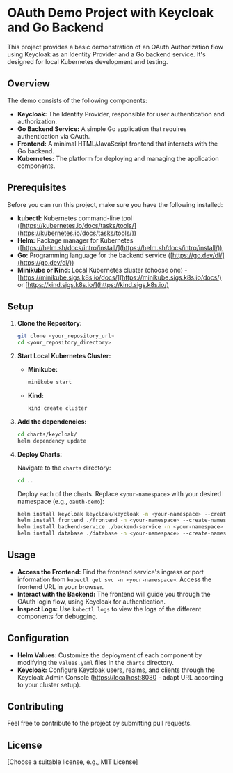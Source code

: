 # OAuth Demo Project with Keycloak and Go Backend

This project provides a basic demonstration of an OAuth Authorization flow using Keycloak as an Identity Provider and a Go backend service. It's designed for local Kubernetes development and testing.

## Overview

The demo consists of the following components:

*   **Keycloak:** The Identity Provider, responsible for user authentication and authorization.
*   **Go Backend Service:** A simple Go application that requires authentication via OAuth.
*   **Frontend:** A minimal HTML/JavaScript frontend that interacts with the Go backend.
*   **Kubernetes:** The platform for deploying and managing the application components.

## Prerequisites

Before you can run this project, make sure you have the following installed:

*   **kubectl:** Kubernetes command-line tool ([https://kubernetes.io/docs/tasks/tools/](https://kubernetes.io/docs/tasks/tools/))
*   **Helm:** Package manager for Kubernetes ([https://helm.sh/docs/intro/install/](https://helm.sh/docs/intro/install/))
*   **Go:** Programming language for the backend service ([https://go.dev/dl/](https://go.dev/dl/))
*   **Minikube or Kind:**  Local Kubernetes cluster (choose one) -  [https://minikube.sigs.k8s.io/docs/](https://minikube.sigs.k8s.io/docs/) or [https://kind.sigs.k8s.io/](https://kind.sigs.k8s.io/)

## Setup

1.  **Clone the Repository:**
    ```bash
    git clone <your_repository_url>
    cd <your_repository_directory>
    ```

2.  **Start Local Kubernetes Cluster:**
    *   **Minikube:**
        ```bash
        minikube start
        ```
    *   **Kind:**
        ```bash
        kind create cluster
        ```

3.  **Add the dependencies:**
    ```bash
    cd charts/keycloak/
    helm dependency update
    ```

4.  **Deploy Charts:**

    Navigate to the `charts` directory:

    ```bash
    cd ..
    ```

    Deploy each of the charts. Replace `<your-namespace>` with your desired namespace (e.g., `oauth-demo`):

    ```bash
    helm install keycloak keycloak/keycloak -n <your-namespace> --create-namespace
    helm install frontend ./frontend -n <your-namespace> --create-namespace
    helm install backend-service ./backend-service -n <your-namespace> --create-namespace
    helm install database ./database -n <your-namespace> --create-namespace
    ```

## Usage

*   **Access the Frontend:**  Find the frontend service's ingress or port information from `kubectl get svc -n <your-namespace>`.  Access the frontend URL in your browser.
*   **Interact with the Backend:**  The frontend will guide you through the OAuth login flow, using Keycloak for authentication.
*   **Inspect Logs:**  Use `kubectl logs` to view the logs of the different components for debugging.

## Configuration

*   **Helm Values:**  Customize the deployment of each component by modifying the `values.yaml` files in the `charts` directory.
*   **Keycloak:**  Configure Keycloak users, realms, and clients through the Keycloak Admin Console ([https://localhost:8080](https://localhost:8080) - adapt URL according to your cluster setup).

## Contributing

Feel free to contribute to the project by submitting pull requests.

## License

[Choose a suitable license, e.g., MIT License]